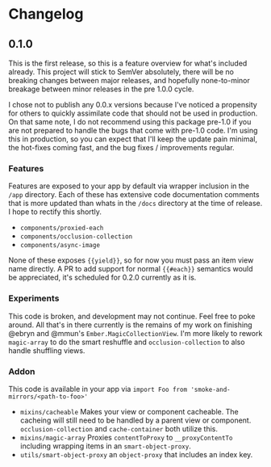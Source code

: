 # Changelog

## 0.1.0

This is the first release, so this is a feature overview for what's included already.
This project will stick to SemVer absolutely, there will be no breaking changes
between major releases, and hopefully none-to-minor breakage between minor releases in
the pre 1.0.0 cycle.

I chose not to publish any 0.0.x versions because I've noticed a propensity for others to
quickly assimilate code that should not be used in production.  On that same note, I do
not recommend using this package pre-1.0 if you are not prepared to handle the bugs that
come with pre-1.0 code.  I'm using this in production, so you can expect that I'll keep
the update pain minimal, the hot-fixes coming fast, and the bug fixes / improvements regular.

### Features

Features are exposed to your app by default via wrapper inclusion in the `/app` directory.
Each of these has extensive code documentation comments that is more updated than whats
in the `/docs` directory at the time of release.  I hope to rectify this shortly.

- `components/proxied-each`
- `components/occlusion-collection`
- `components/async-image`

None of these exposes `{{yield}}`, so for now you must pass an item view name directly.
A PR to add support for normal `{{#each}}` semantics would be appreciated, it's scheduled
for 0.2.0 currently as it is.

### Experiments

This code is broken, and development may not continue.  Feel free to poke around.
All that's in there currently is the remains of my work on finishing @ebryn and @mmun's
`Ember.MagicCollectionView`.  I'm more likely to rework `magic-array` to do the smart
reshuffle and `occlusion-collection` to also handle shuffling views.

### Addon

This code is available in your app via `import Foo from 'smoke-and-mirrors/<path-to-foo>'`

- `mixins/cacheable` Makes your view or component cacheable.  The cacheing will still
need to be handled by a parent view or component.  `occlusion-collection` and `cache-container`
both utilize this.
- `mixins/magic-array` Proxies `contentToProxy` to `__proxyContentTo` including wrapping
items in an `smart-object-proxy`.
- `utils/smart-object-proxy` an `object-proxy` that includes an index key.

